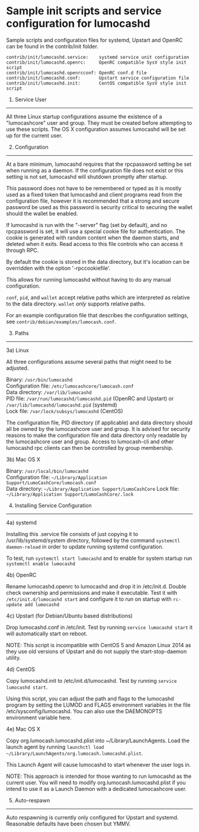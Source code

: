 Sample init scripts and service configuration for lumocashd
==========================================================

Sample scripts and configuration files for systemd, Upstart and OpenRC
can be found in the contrib/init folder.

    contrib/init/lumocashd.service:    systemd service unit configuration
    contrib/init/lumocashd.openrc:     OpenRC compatible SysV style init script
    contrib/init/lumocashd.openrcconf: OpenRC conf.d file
    contrib/init/lumocashd.conf:       Upstart service configuration file
    contrib/init/lumocashd.init:       CentOS compatible SysV style init script

1. Service User
---------------------------------

All three Linux startup configurations assume the existence of a "lumocashcore" user
and group.  They must be created before attempting to use these scripts.
The OS X configuration assumes lumocashd will be set up for the current user.

2. Configuration
---------------------------------

At a bare minimum, lumocashd requires that the rpcpassword setting be set
when running as a daemon.  If the configuration file does not exist or this
setting is not set, lumocashd will shutdown promptly after startup.

This password does not have to be remembered or typed as it is mostly used
as a fixed token that lumocashd and client programs read from the configuration
file, however it is recommended that a strong and secure password be used
as this password is security critical to securing the wallet should the
wallet be enabled.

If lumocashd is run with the "-server" flag (set by default), and no rpcpassword is set,
it will use a special cookie file for authentication. The cookie is generated with random
content when the daemon starts, and deleted when it exits. Read access to this file
controls who can access it through RPC.

By default the cookie is stored in the data directory, but it's location can be overridden
with the option '-rpccookiefile'.

This allows for running lumocashd without having to do any manual configuration.

`conf`, `pid`, and `wallet` accept relative paths which are interpreted as
relative to the data directory. `wallet` *only* supports relative paths.

For an example configuration file that describes the configuration settings,
see `contrib/debian/examples/lumocash.conf`.

3. Paths
---------------------------------

3a) Linux

All three configurations assume several paths that might need to be adjusted.

Binary:              `/usr/bin/lumocashd`  
Configuration file:  `/etc/lumocashcore/lumocash.conf`  
Data directory:      `/var/lib/lumocashd`  
PID file:            `/var/run/lumocashd/lumocashd.pid` (OpenRC and Upstart) or `/var/lib/lumocashd/lumocashd.pid` (systemd)  
Lock file:           `/var/lock/subsys/lumocashd` (CentOS)  

The configuration file, PID directory (if applicable) and data directory
should all be owned by the lumocashcore user and group.  It is advised for security
reasons to make the configuration file and data directory only readable by the
lumocashcore user and group.  Access to lumocash-cli and other lumocashd rpc clients
can then be controlled by group membership.

3b) Mac OS X

Binary:              `/usr/local/bin/lumocashd`  
Configuration file:  `~/Library/Application Support/LumoCashCore/lumocash.conf`  
Data directory:      `~/Library/Application Support/LumoCashCore`
Lock file:           `~/Library/Application Support/LumoCashCore/.lock`

4. Installing Service Configuration
-----------------------------------

4a) systemd

Installing this .service file consists of just copying it to
/usr/lib/systemd/system directory, followed by the command
`systemctl daemon-reload` in order to update running systemd configuration.

To test, run `systemctl start lumocashd` and to enable for system startup run
`systemctl enable lumocashd`

4b) OpenRC

Rename lumocashd.openrc to lumocashd and drop it in /etc/init.d.  Double
check ownership and permissions and make it executable.  Test it with
`/etc/init.d/lumocashd start` and configure it to run on startup with
`rc-update add lumocashd`

4c) Upstart (for Debian/Ubuntu based distributions)

Drop lumocashd.conf in /etc/init.  Test by running `service lumocashd start`
it will automatically start on reboot.

NOTE: This script is incompatible with CentOS 5 and Amazon Linux 2014 as they
use old versions of Upstart and do not supply the start-stop-daemon utility.

4d) CentOS

Copy lumocashd.init to /etc/init.d/lumocashd. Test by running `service lumocashd start`.

Using this script, you can adjust the path and flags to the lumocashd program by
setting the LUMOD and FLAGS environment variables in the file
/etc/sysconfig/lumocashd. You can also use the DAEMONOPTS environment variable here.

4e) Mac OS X

Copy org.lumocash.lumocashd.plist into ~/Library/LaunchAgents. Load the launch agent by
running `launchctl load ~/Library/LaunchAgents/org.lumocash.lumocashd.plist`.

This Launch Agent will cause lumocashd to start whenever the user logs in.

NOTE: This approach is intended for those wanting to run lumocashd as the current user.
You will need to modify org.lumocash.lumocashd.plist if you intend to use it as a
Launch Daemon with a dedicated lumocashcore user.

5. Auto-respawn
-----------------------------------

Auto respawning is currently only configured for Upstart and systemd.
Reasonable defaults have been chosen but YMMV.
